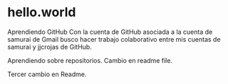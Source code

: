 # hello.world
Aprendiendo GitHub
Con la cuenta de GitHub asociada a la cuenta de samurai de Gmail busco hacer trabajo colaborativo entre mis cuentas de samurai y jjcrojas de GitHub.

Aprendiendo sobre repositorios. Cambio en readme file.


Tercer cambio en Readme.

